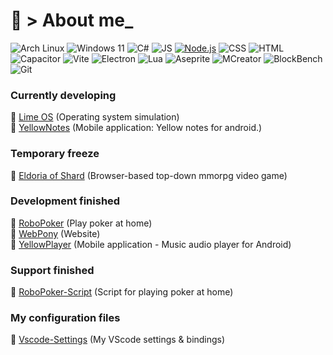 # 🍍 > About me_ 

![Arch Linux](https://img.shields.io/badge/Arch_Linux-1793D1?logo=arch-linux&logoColor=white)
![Windows 11](https://img.shields.io/badge/Windows_11-0078D4?logo=windows11&logoColor=white)
![C#](https://img.shields.io/badge/C%23-239120?logo=sharp&logoColor=white&color=blue)
![JS](https://img.shields.io/badge/JS-white?logo=javascript&logoColor=white&color=yellow)
[![Node.js](https://img.shields.io/badge/Node.js-339933?logo=nodedotjs&logoColor=white)](https://nodejs.org/)
![CSS](https://img.shields.io/badge/CSS-1572B6?logo=css&logoColor=white&color=yellow)
![HTML](https://img.shields.io/badge/HTML-E34F26?logo=html5&logoColor=white&color=orange)
![Capacitor](https://img.shields.io/badge/Capacitor-119EFF?logo=capacitor&logoColor=white)
![Vite](https://img.shields.io/badge/Vite-646CFF?logo=vite&logoColor=white)
![Electron](https://img.shields.io/badge/Electron-47848F?logo=electron&logoColor=white)
![Lua](https://img.shields.io/badge/Lua-2C2D72?logo=lua&logoColor=white)
![Aseprite](https://img.shields.io/badge/Aseprite-000000?logo=Aseprite&logoColor=white&color=7D929E)
![MCreator](https://img.shields.io/badge/MCreator-FF6D01?logo=minecraft&logoColor=white)
![BlockBench](https://img.shields.io/badge/BlockBench-000000?logo=BlockBench&logoColor=white&color=3D8FCC)
![Git](https://img.shields.io/badge/Git-%23F05032.svg?logo=git&logoColor=white)

### Currently developing
📄 <a href="https://github.com/Kisonix-Dev/Lime" target="_blank" rel="noopener noreferrer" alt="Lime OS">Lime OS</a> (Operating system simulation)<br>
📄 <a href="https://github.com/Kisonix-Dev/YellowNotes" target="_blank" rel="noopener noreferrer" alt="YellowNotes">YellowNotes</a> (Mobile application: Yellow notes for android.)<br>

### Temporary freeze 
📄 <a href="https://github.com/Kisonix-Dev/Eldoria-of-Shard" target="_blank" rel="noopener noreferrer" alt="Eldoria of Shard">Eldoria of Shard</a> (Browser-based top-down mmorpg video game)<br>

### Development finished 
📄 <a href="https://github.com/Kisonix-Dev/RoboPoker" target="_blank" rel="noopener noreferrer" alt="RoboPoker">RoboPoker</a> (Play poker at home)<br>
📄 <a href="https://github.com/Kisonix-Dev/WebPony" target="_blank" rel="noopener noreferrer" alt="WebPony">WebPony</a> (Website)<br>
📄 <a href="https://github.com/Kisonix-Dev/YellowPlayer" target="_blank" rel="noopener noreferrer" alt="YellowPlayer">YellowPlayer</a> (Mobile application - Music audio player for Android)<br>

### Support finished
📄 <a href="https://github.com/Kisonix-Dev/RoboPoker-Script" target="_blank" rel="noopener noreferrer" alt="RoboPoker-Script">RoboPoker-Script</a> (Script for playing poker at home)<br>

### My configuration files
📄 <a href="https://github.com/Kisonix-Dev/Vscode-Settings" target="_blank" rel="noopener noreferrer" alt="Vscode-Settings">Vscode-Settings</a> (My VScode settings & bindings)<br>
